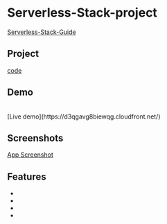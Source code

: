 # Serverless-Stack-project
[Serverless-Stack-Guide](https://serverless-stack.com/#guide)

## Project
[code](Serverless-project)

## Demo
<br>
[Live demo](https://d3qgavg8biewqg.cloudfront.net/)

## Screenshots

[App Screenshot]()

## Features

-
-
-
-
